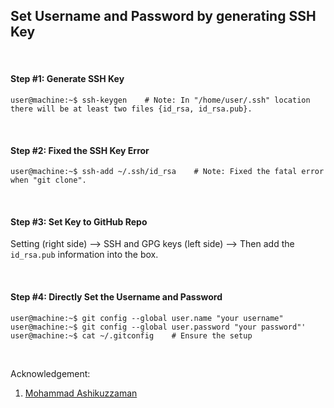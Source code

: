 ## Set Username and Password by generating SSH Key

&nbsp;
&nbsp;

#### Step #1: Generate SSH Key
```console
user@machine:~$ ssh-keygen    # Note: In "/home/user/.ssh" location there will be at least two files {id_rsa, id_rsa.pub}.
```

&nbsp;
&nbsp;


#### Step #2: Fixed the SSH Key Error
```console
user@machine:~$ ssh-add ~/.ssh/id_rsa    # Note: Fixed the fatal error when "git clone".
```

&nbsp;
&nbsp;

#### Step #3: Set Key to GitHub Repo
Setting (right side) --> SSH and GPG keys (left side) --> Then add the `id_rsa.pub` information into the box.

&nbsp;
&nbsp;

#### Step #4: Directly Set the Username and Password
```console
user@machine:~$ git config --global user.name "your username"
user@machine:~$ git config --global user.password "your password"'
user@machine:~$ cat ~/.gitconfig    # Ensure the setup
```

&nbsp;
&nbsp;
&nbsp;
&nbsp;

Acknowledgement:
1. [Mohammad Ashikuzzaman](https://github.com/ashikuzzaman-ar/)
